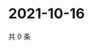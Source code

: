 # 2021-10-16

共 0 条

<!-- BEGIN WEIBO -->
<!-- 最后更新时间 Sat Oct 16 2021 02:09:43 GMT+0800 (China Standard Time) -->

<!-- END WEIBO -->
